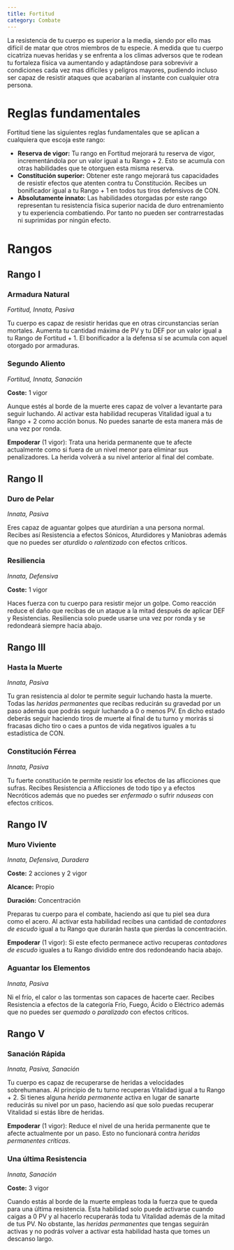 ```yaml
---
title: Fortitud
category: Combate
---
```


La resistencia de tu cuerpo es superior a la media, siendo por ello mas difícil de matar que otros miembros de tu especie. A medida que tu cuerpo cicatriza nuevas heridas y se enfrenta a los climas adversos que te rodean tu fortaleza física va aumentando y adaptándose para sobrevivir a condiciones cada vez mas difíciles y peligros mayores, pudiendo incluso ser capaz de resistir ataques que acabarían al instante con cualquier otra persona.

# Reglas fundamentales

Fortitud tiene las siguientes reglas fundamentales que se aplican a cualquiera que escoja este rango:

- **Reserva de vigor:** Tu rango en Fortitud mejorará tu reserva de vigor, incrementándola por un valor igual a tu Rango + 2. Esto se acumula con otras habilidades que te otorguen esta misma reserva.
- **Constitución superior:** Obtener este rango mejorará tus capacidades de resistir efectos que atenten contra tu Constitución. Recibes un bonificador igual a tu Rango + 1 en todos tus tiros defensivos de CON.
- **Absolutamente innato:** Las habilidades otorgadas por este rango representan tu resistencia física superior nacida de duro entrenamiento y tu experiencia combatiendo. Por tanto no pueden ser contrarrestadas ni suprimidas por ningún efecto.

# Rangos

## Rango I

### Armadura Natural

*Fortitud, Innata, Pasiva*

Tu cuerpo es capaz de resistir heridas que en otras circunstancias serían mortales. Aumenta tu cantidad máxima de PV y tu DEF por un valor igual a tu Rango de Fortitud + 1. El bonificador a la defensa sí se acumula con aquel otorgado por armaduras.

### Segundo Aliento

*Fortitud, Innata, Sanación*

**Coste:** 1 vigor

Aunque estés al borde de la muerte eres capaz de volver a levantarte para seguir luchando. Al activar esta habilidad recuperas Vitalidad igual a tu Rango + 2 como acción bonus. No puedes sanarte de esta manera más de una vez por ronda.

**Empoderar** (1 vigor): Trata una herida permanente que te afecte actualmente como si fuera de un nivel menor para eliminar sus penalizadores. La herida volverá a su nivel anterior al final del combate. 

## Rango II

### Duro de Pelar

*Innata, Pasiva*

Eres capaz de aguantar golpes que aturdirían a una persona normal. Recibes así Resistencia a efectos Sónicos, Aturdidores y Maniobras además que no puedes ser *aturdido* o *ralentizado* con efectos críticos.

### Resiliencia

*Innata, Defensiva*

**Coste:** 1 vigor

Haces fuerza con tu cuerpo para resistir mejor un golpe. Como reacción reduce el daño que recibas de un ataque a la mitad después de aplicar DEF y Resistencias. Resiliencia solo puede usarse una vez por ronda y se redondeará siempre hacia abajo.

## Rango III

### Hasta la Muerte

*Innata, Pasiva*

Tu gran resistencia al dolor te permite seguir luchando hasta la muerte. Todas las *heridas permanentes* que recibas reducirán su gravedad por un paso además que podrás seguir luchando a 0 o menos PV. En dicho estado deberás seguir haciendo tiros de muerte al final de tu turno y morirás si fracasas dicho tiro o caes a puntos de vida negativos iguales a tu estadística de CON.

### Constitución Férrea

*Innata, Pasiva*

Tu fuerte constitución te permite resistir los efectos de las aflicciones que sufras. Recibes Resistencia a Aflicciones de todo tipo y a efectos Necróticos además que no puedes ser *enfermado* o sufrir *náuseas* con efectos críticos.

## Rango IV

### Muro Viviente

*Innata, Defensiva, Duradera*

**Coste:** 2 acciones y 2 vigor

**Alcance:** Propio

**Duración:** Concentración

Preparas tu cuerpo para el combate, haciendo así que tu piel sea dura como el acero. Al activar esta habilidad recibes una cantidad de *contadores de escudo* igual a tu Rango que durarán hasta que pierdas la concentración. 

**Empoderar** (1 vigor): Si este efecto permanece activo recuperas *contadores de escudo* iguales a tu Rango dividido entre dos redondeando hacia abajo.

### Aguantar los Elementos

*Innata, Pasiva*

Ni el frío, el calor o las tormentas son capaces de hacerte caer. Recibes Resistencia a efectos de la categoría Frío, Fuego, Ácido o Eléctrico además que no puedes ser *quemado* o *paralizado* con efectos críticos.

## Rango V

### Sanación Rápida

*Innata, Pasiva, Sanación*

Tu cuerpo es capaz de recuperarse de heridas a velocidades sobrehumanas. Al principio de tu turno recuperas Vitalidad igual a tu Rango + 2. Si tienes alguna *herida permanente* activa en lugar de sanarte reducirás su nivel por un paso, haciendo así que solo puedas recuperar Vitalidad si estás libre de heridas. 

**Empoderar** (1 vigor): Reduce el nivel de una herida permanente que te afecte actualmente por un paso. Esto no funcionará contra *heridas permanentes críticas*.

### Una última Resistencia

*Innata, Sanación*

**Coste:** 3 vigor

Cuando estás al borde de la muerte empleas toda la fuerza que te queda para una última resistencia. Esta habilidad solo puede activarse cuando caigas a 0 PV y al hacerlo recuperarás toda tu Vitalidad además de la mitad de tus PV. No obstante, las *heridas permanentes* que tengas seguirán activas y no podrás volver a activar esta habilidad hasta que tomes un descanso largo.
